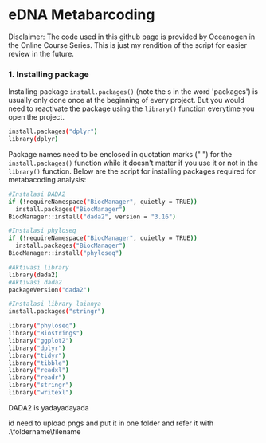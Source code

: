 # eDNA Metabarcoding 

Disclaimer: The code used in this github page is provided by Oceanogen in the Online Course Series. This is just my rendition of the script for easier review in the future. 

### 1. Installing package 
Installing package `install.packages()` (note the s in the word 'packages') is usually only done once at the beginning of every project. But you would need to reactivate the package using the `library()` function everytime you open the project. 

```sh
install.packages("dplyr")
library(dplyr)
```
Package names need to be enclosed in quotation marks (" ") for the `install.packages()` function while it doesn't matter if you use it or not in the `library()` function. Below are the script for installing packages required for metabacoding analysis:

```sh
#Instalasi DADA2
if (!requireNamespace("BiocManager", quietly = TRUE))
  install.packages("BiocManager")
BiocManager::install("dada2", version = "3.16")

#Instalasi phyloseq
if (!requireNamespace("BiocManager", quietly = TRUE))
  install.packages("BiocManager")
BiocManager::install("phyloseq")

#Aktivasi library
library(dada2)
#Aktivasi dada2
packageVersion("dada2")

#Instalasi library lainnya
install.packages("stringr")

library("phyloseq")
library("Biostrings")
library("ggplot2")
library("dplyr")
library("tidyr")
library("tibble")
library("readxl")
library("readr")
library("stringr")
library("writexl")
```

DADA2 is yadayadayada 

id need to upload pngs and put it in one folder and refer it with .\foldername\filename
